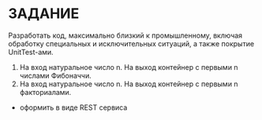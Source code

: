# ЗАДАНИЕ

Разработать код, максимально близкий к промышленному, включая обработку специальных и исключительных ситуаций, а также покрытие UnitTest-ами.
1.  На вход натуральное число n. На выход контейнер с первыми n числами Фибоначчи.
2.  На вход натуральное число n. На выход контейнер с первыми n факториалами.
+ оформить в виде REST сервиса
